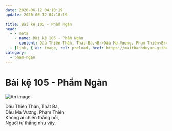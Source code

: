 ```yaml
---
date: 2020-06-12 04:10:19
update: 2020-06-12 04:10:19

title: Bài kệ 105 - Phẩm Ngàn
head:
  - - meta
    - name: Bài kệ 105 - Phẩm Ngàn
      content: Dầu Thiên Thần, Thát Bà,<Br>Dầu Ma Vương, Phạm Thiên<Br>Không Ai Chiến Thắng Nổi,<Br>Người Tự Thắng Như Vậy.<Br>
  - [link, { as: image, rel: preload, href: https://maithanhduyan.github.io/kinh-phap-cu/img/pham-ngan/pham-ngan-105.jpg }]
category:
  - pham-ngan
---
```


# Bài kệ 105 - Phẩm Ngàn

![An image](/img/pham-ngan/pham-ngan-105.jpg)

Dầu Thiên Thần, Thát Bà,<br>Dầu Ma Vương, Phạm Thiên<br>Không ai chiến thắng nổi,<br>Người tự thắng như vậy.<br>
